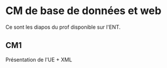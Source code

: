# CM de base de données et web

Ce sont les diapos du prof disponible sur l'ENT.

## CM1
Présentation de l'UE + XML
